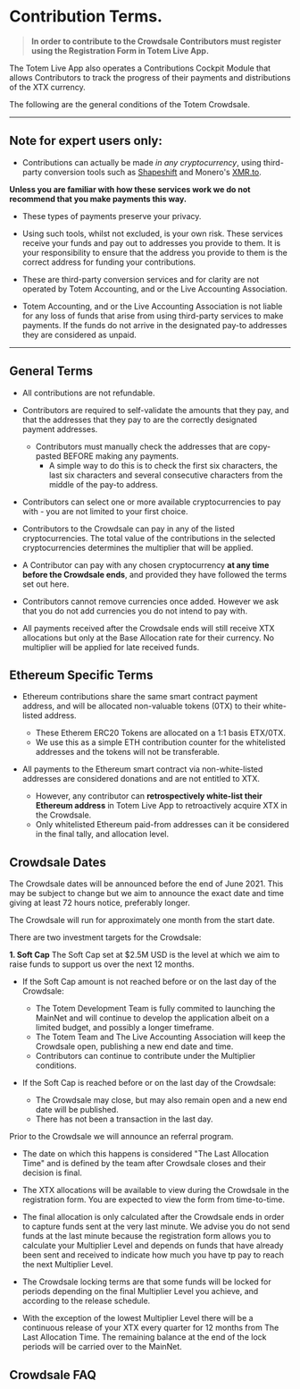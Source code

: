 
# Contribution Terms.

> **In order to contribute to the Crowdsale Contributors must register using the Registration Form in Totem Live App.** 

The Totem Live App also operates a Contributions Cockpit Module that allows Contributors to track the progress of their payments and distributions of the XTX currency.

The following are the general conditions of the Totem Crowdsale.

---

## **Note for expert users only:**

* Contributions can actually be made _in any cryptocurrency_, using third-party conversion tools such as [Shapeshift](https://beta.shapeshift.com/) and Monero's [XMR.to](XMR.to). 

**Unless you are familiar with how these services work we do not recommend that you make payments this way.**

* These types of payments preserve your privacy.

* Using such tools, whilst not excluded, is your own risk. These services receive your funds and pay out to addresses you provide to them. It is your responsibility to ensure that the address you provide to them is the correct address for funding your contributions. 

* These are third-party conversion services and for clarity are not operated by Totem Accounting, and or the Live Accounting Association.

* Totem Accounting, and or the Live Accounting Association is not liable for any loss of funds that arise from using third-party services to make payments. If the funds do not arrive in the designated pay-to addresses they are considered as unpaid.

---

## General Terms 

* All contributions are not refundable. 

* Contributors are required to self-validate the amounts that they pay, and that the addresses that they pay to are the correctly designated payment addresses.

    * Contributors must manually check the addresses that are copy-pasted BEFORE making any payments.
        * A simple way to do this is to check the first six characters, the last six characters and several consecutive characters from the middle of the pay-to address.

* Contributors can select one or more available cryptocurrencies to pay with - you are not limited to your first choice.

* Contributors to the Crowdsale can pay in any of the listed cryptocurrencies. The total value of the contributions in the selected cryptocurrencies determines the multiplier that will be applied.

* A Contributor can pay with any chosen cryptocurrency **at any time before the Crowdsale ends**, and provided they have followed the terms set out here.

* Contributors cannot remove currencies once added. However we ask that you do not add currencies you do not intend to pay with. 

* All payments received after the Crowdsale ends will still receive XTX allocations but only at the Base Allocation rate for their currency. No multiplier will be applied for late received funds.

## Ethereum Specific Terms

* Ethereum contributions share the same smart contract payment address, and will be allocated non-valuable tokens (0TX) to their white-listed address. 

    * These Etherem ERC20 Tokens are allocated on a 1:1 basis ETX/0TX. 
    * We use this as a simple ETH contribution counter for the whitelisted addresses and the tokens will not be transferable.

* All payments to the Ethereum smart contract via non-white-listed addresses are considered donations and are not entitled to XTX. 
    
    * However, any contributor can **retrospectively white-list their Ethereum address** in Totem Live App to retroactively acquire XTX in the Crowdsale. 
    * Only whitelisted Ethereum paid-from addresses can it be considered in the final tally, and allocation level.


## Crowdsale Dates

The Crowdsale dates will be announced before the end of June 2021. This may be subject to change but we aim to announce the exact date and time giving at least 72 hours notice, preferably longer.

The Crowdsale will run for approximately one month from the start date.

There are two investment targets for the Crowdsale:

**1. Soft Cap**
The Soft Cap set at $2.5M USD is the level at which we aim to raise funds to support us over the next 12 months. 

* If the Soft Cap amount is not reached before or on the last day of the Crowdsale:
    * The Totem Development Team is fully commited to launching the MainNet and will continue to develop the application albeit on a limited budget, and possibly a longer timeframe.
    * The Totem Team and The Live Accounting Association will keep the Crowdsale open, publishing a new end date and time.
    * Contributors can continue to contribute under the Multiplier conditions.

* If the Soft Cap is reached before or on the last day of the Crowdsale:
    * The Crowdsale may close, but may also remain open and a new end date will be published.
    * There has not been a transaction in the last day.

Prior to the Crowdsale we will announce an referral program.



* The date on which this happens is considered "The Last Allocation Time" and is defined by the team after Crowdsale closes and their decision is final. 

* The XTX allocations will be available to view during the Crowdsale in the registration form. You are expected to view the form from time-to-time.

* The final allocation is only calculated after the Crowdsale ends in order to capture funds sent at the very last minute. We advise you do not send funds at the last minute because the registration form allows you to calculate your Multiplier Level and depends on funds that have already been sent and received to indicate how much you have tp pay to reach the next Multiplier Level.

* The Crowdsale locking terms are that some funds will be locked for periods depending on the final Multiplier Level you achieve, and according to the release schedule. 

* With the exception of the lowest Multiplier Level there will be a continuous release of your XTX every quarter for 12 months from The Last Allocation Time. The remaining balance at the end of the lock periods will be carried over to the MainNet.

## Crowdsale FAQ